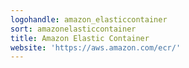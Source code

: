 ```yaml
---
logohandle: amazon_elasticcontainer
sort: amazonelasticcontainer
title: Amazon Elastic Container
website: 'https://aws.amazon.com/ecr/'
---
```


